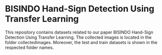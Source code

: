# BISINDO Hand-Sign Detection Using Transfer Learning
This repository contains datasets related to our paper BISINDO Hand-Sign Detection Using Transfer Learning. The collected images is located in the folder collectedimages. Moreover, the test and train datasets is shown in the respected folder names.
